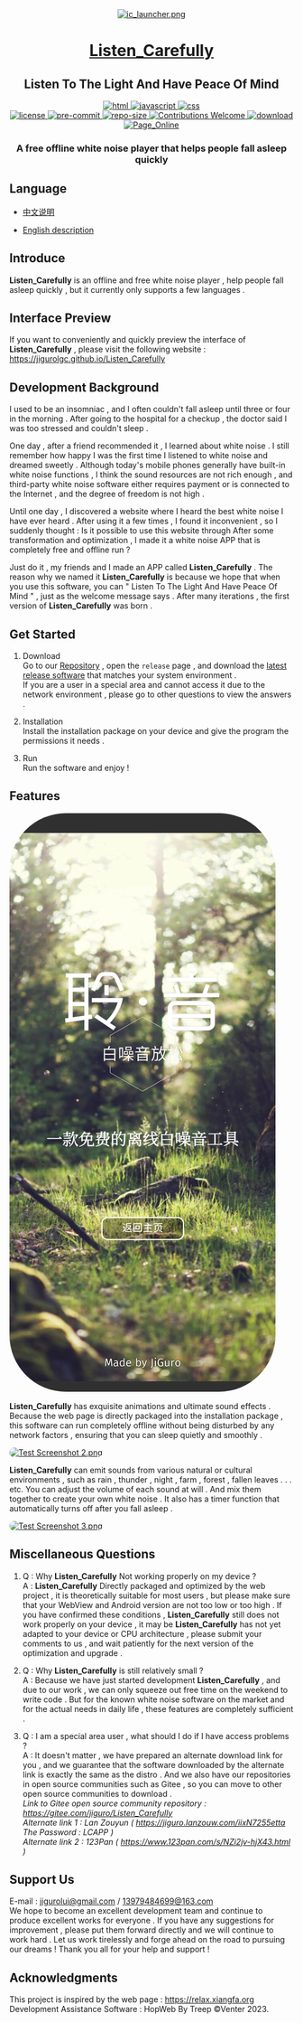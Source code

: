 <div align="center">
<!-- Title: -->
  <a href="https://github.com/JiGuroLGC/Listen_Carefully/">
    <img src="https://s2.loli.net/2024/07/21/OXExcDhuk9YSnzJ.png" height="150" alt="ic_launcher.png">
  </a>
  <h1><a href="https://github.com/JiGuroLGC/Listen_Carefully/">Listen_Carefully</a></h1>
  <h2>Listen To The Light And Have Peace Of Mind</h2>
<!-- Labels: -->
  <a href="https://github.com/JiGuroLGC/Listen_Carefully/blob/main/README.md">
    <img src="https://img.shields.io/badge/language-html-red?logo=html5" height="20" alt="html">
  </a>
  <a href="https://github.com/JiGuroLGC/Listen_Carefully/blob/main/README.md">
    <img src="https://img.shields.io/badge/language-javascript-white?logo=javascript&color=F7DF1E" height="20" alt="javascript">
  </a>
    <a href="https://github.com/JiGuroLGC/Listen_Carefully/blob/main/README.md">
    <img src="https://img.shields.io/badge/language-css-white?logo=css3" height="20" alt="css">
  </a><br>
  <!-- First row: -->
  <a href="https://github.com/JiGuroLGC/Listen_Carefully/blob/main/README.md">
    <img src="https://img.shields.io/github/license/JiGuroLGC/Listen_Carefully?color=pink&logo=bookstack&logoColor=pink" height="20" alt="license">
  </a>
  <a href="https://github.com/pre-commit/pre-commit">
    <img src="https://img.shields.io/badge/pre--commit-open-brightgreen?logo=pre-commit&logoColor=white" height="20" alt="pre-commit">
  </a>
  <a href="https://github.com/JiGuroLGC/Listen_Carefully">
    <img src="https://img.shields.io/github/repo-size/JiGuroLGC/Listen_Carefully" height="20" alt="repo-size">
  </a>
  <a href="https://github.com/JiGuroLGC/Listen_Carefully">
    <img src="https://img.shields.io/static/v1.svg?label=Contributions&message=Welcome&color=0059b3" height="20" alt="Contributions Welcome">
  </a>
  <a href="https://github.com/JiGuroLGC/Listen_Carefully/releases">
    <img src="https://img.shields.io/badge/download-lastest_now-white?branch=master&color=FF90E8" height="20" alt="download">
  </a>
  <a href="https://jigurolgc.github.io/Listen_Carefully">
    <img alt="Page_Online" src="https://img.shields.io/badge/webpage-online-white?branch=master&color=25A162">
  </a>
<!-- Short description: -->
  <h3>A free offline white noise player that helps people fall asleep quickly</h3>
</div>

## Language

* [中文说明](README.zh.md)

* [English description](README.md)

## Introduce

**Listen_Carefully** is an offline and free white noise player , help people fall asleep quickly , but it currently only supports a few languages .

## Interface Preview

If you want to conveniently and quickly preview the interface of **Listen_Carefully** , please visit the following website : https://jigurolgc.github.io/Listen_Carefully

##  Development Background

I used to be an insomniac , and I often couldn't fall asleep until three or four in the morning . After going to the hospital for a checkup , the doctor said I was too stressed and couldn't sleep . 

One day , after a friend recommended it , I learned about white noise . I still remember how happy I was the first time I listened to white noise and dreamed sweetly . Although today's mobile phones generally have built-in white noise functions , I think the sound resources are not rich enough , and third-party white noise software either requires payment or is connected to the Internet , and the degree of freedom is not high . 

Until one day , I discovered a website where I heard the best white noise I have ever heard . After using it a few times , I found it inconvenient , so I suddenly thought : Is it possible to use this website through After some transformation and optimization , I made it a white noise APP that is completely free and offline run ? 

Just do it , my friends and I made an APP called **Listen_Carefully** . The reason why we named it **Listen_Carefully** is because we hope that when you use this software, you can " Listen To The Light And Have Peace Of Mind " , just as the welcome message says . After many iterations , the first version of **Listen_Carefully** was born .

## Get Started

1. Download  
Go to our [Repository](https://github.com/JiGuroLGC/Listen_Carefully) , open the `release` page , and download the [latest release software](https://github.com/JiGuroLGC/Listen_Carefully/releases) that matches your system environment .  
If you are a user in a special area and cannot access it due to the network environment , please go to other questions to view the answers .

2. Installation  
Install the installation package on your device and give the program the permissions it needs .

3. Run  
Run the software and enjoy !

## Features

<a href="https://raw.githubusercontent.com/JiGuroLGC/Listen_Carefully/master/sample%20diagram/Sample1.png" target="_blank">
  <img src="https://raw.githubusercontent.com/JiGuroLGC/Listen_Carefully/master/sample%20diagram/Sample1.png" alt="Sample Diagram" style="border-radius: 100px">
</a>

**Listen_Carefully** has exquisite animations and ultimate sound effects . Because the web page is directly packaged into the installation package , this software can run completely offline without being disturbed by any network factors , ensuring that you can sleep quietly and smoothly .

<a href="https://s2.loli.net/2024/07/21/fVJtSQIurpwWvcs.png" target="_blank"><img src="https://s2.loli.net/2024/07/21/fVJtSQIurpwWvcs.png" alt="Test Screenshot 2.png" style="border-radius: 100px"></a>

**Listen_Carefully** can emit sounds from various natural or cultural environments , such as rain , thunder , night , farm , forest , fallen leaves . . . etc. You can adjust the volume of each sound at will . And mix them together to create your own white noise . It also has a timer function that automatically turns off after you fall asleep .

<a href="https://s2.loli.net/2024/07/21/8teAdvFOolCxBDV.png" target="_blank"><img src="https://s2.loli.net/2024/07/21/8teAdvFOolCxBDV.png" alt="Test Screenshot 3.png" style="border-radius: 100px"></a>

## Miscellaneous Questions

1. Q : Why **Listen_Carefully** Not working properly on my device ?  
   A  : **Listen_Carefully** Directly packaged and optimized by the web project , it is theoretically suitable for most users , but please make sure that your WebView and Android version are not too low or too high . If you have confirmed these conditions , **Listen_Carefully** still does not work properly on your device , it may be **Listen_Carefully** has not yet adapted to your device or CPU architecture , please submit your comments to us , and wait patiently for the next version of the optimization and upgrade .

2. Q : Why **Listen_Carefully** is still relatively small ?  
   A  : Because we have just started development **Listen_Carefully** , and due to our work , we can only squeeze out free time on the weekend to write code . But for the known white noise software on the market and for the actual needs in daily life , these features are completely sufficient .

3. Q : I am a special area user , what should I do if I have access problems ?  
   A  : It doesn't matter , we have prepared an alternate download link for you , and we guarantee that the software downloaded by the alternate link is exactly the same as the distro . And we also have our repositories in open source communities such as Gitee , so you can move to other open source communities to download .  
   *Link to Gitee open source community repository : https://gitee.com/jiguro/Listen_Carefully*  
   *Alternate link 1 : Lan Zouyun ( https://jiguro.lanzouw.com/iixN7255etta The Password : LCAPP )*  
   *Alternate link 2 : 123Pan ( https://www.123pan.com/s/NZi2jv-hjX43.html )*

## Support Us

E-mail : jigurolui@gmail.com / 13979484699@163.com  
We hope to become an excellent development team and continue to produce excellent works for everyone . If you have any suggestions for improvement , please put them forward directly and we will continue to work hard . Let us work tirelessly and forge ahead on the road to pursuing our dreams ! Thank you all for your help and support !

## Acknowledgments

This project is inspired by the web page : https://relax.xiangfa.org  
Development Assistance Software : HopWeb By Treep  ©Venter 2023.

